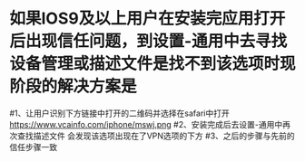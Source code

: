 # 如果IOS9及以上用户在安装完应用打开后出现信任问题，到设置-通用中去寻找设备管理或描述文件是找不到该选项时现阶段的解决方案是
#1、让用户识别下方链接中打开的二维码并选择在safari中打开
    https://www.vcainfo.com/iphone/mswj.png
#2、安装完成后去设置-通用中再次查找描述文件 会发现该选项出现在了VPN选项的下方
#3、之后的步骤与先前的信任步骤一致
